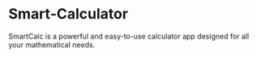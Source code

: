 # Smart-Calculator
SmartCalc is a powerful and easy-to-use calculator app designed for all your mathematical needs.
